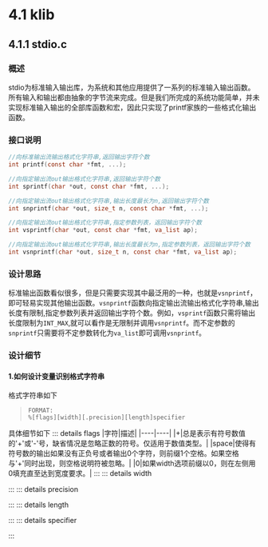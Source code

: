 # 4.1 klib
## 4.1.1 stdio.c
### 概述
  stdio为标准输入输出库，为系统和其他应用提供了一系列的标准输入输出函数。所有输入和输出都由抽象的字节流来完成。但是我们所完成的系统功能简单，并未实现标准输入输出的全部库函数和宏，因此只实现了printf家族的一些格式化输出函数。

### 接口说明
```c
//向标准输出流输出格式化字符串,返回输出字符个数
int printf(const char *fmt, ...);

//向指定输出流out输出格式化字符串,返回输出字符个数
int sprintf(char *out, const char *fmt, ...);

//向指定输出流out输出格式化字符串,输出长度最长为n,返回输出字符个数
int snprintf(char *out, size_t n, const char *fmt, ...);

//向指定输出流out输出格式化字符串,指定参数列表，返回输出字符个数
int vsprintf(char *out, const char *fmt, va_list ap); 

//向指定输出流out输出格式化字符串,输出长度最长为n,指定参数列表，返回输出字符个数
int vsnprintf(char *out, size_t n, const char *fmt, va_list ap);

```

### 设计思路
标准输出函数看似很多，但是只需要实现其中最泛用的一种，也就是``vsnprintf``，即可轻易实现其他输出函数。``vsnprintf``函数向指定输出流输出格式化字符串,输出长度有限制,指定参数列表并返回输出字符个数。例如，``vsprintf``函数只需将输出长度限制为``INT_MAX``,就可以看作是无限制并调用``vsnprintf``。而不定参数的``snprintf``只需要将不定参数转化为``va_list``即可调用``vsnprintf``。

### 设计细节
#### 1.如何设计变量识别格式字符串
格式字符串如下
>     FORMAT:
>     %[flags][width][.precision][length]specifier
具体细节如下
::: details flags
|字符|描述|
|----|----|
|+|总是表示有符号数值的'+'或'-'号，缺省情况是忽略正数的符号。仅适用于数值类型。|
|space|使得有符号数的输出如果没有正负号或者输出0个字符，则前缀1个空格。如果空格与'+'同时出现，则空格说明符被忽略。|
|0|如果width选项前缀以0，则在左侧用0填充直至达到宽度要求。|
:::
::: details width

:::
::: details precision

:::
::: details length

:::
::: details specifier

:::

